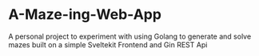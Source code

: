 # A-Maze-ing-Web-App
A personal project to experiment with using Golang to generate and solve mazes built on a simple Sveltekit Frontend and Gin REST Api
